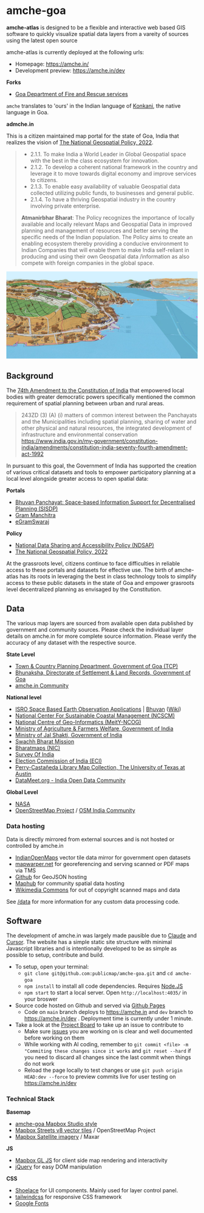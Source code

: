 # amche-goa

**amche-atlas** is designed to be a flexible and interactive web based GIS software to quickly visualize spatial data layers from a vareity of sources using the latest open source 

amche-atlas is currently deployed at the following urls:
- Homepage: https://amche.in/
- Development preview: https://amche.in/dev

**Forks**
- [Goa Department of Fire and Rescue services](https://github.com/alansaviolobo/dfes-dmp)

`amche` translates to 'ours' in the Indian language of [Konkani](https://en.wikipedia.org/wiki/Konkani_language), the native language in Goa.

**admche.in**

This is a citizen maintained map portal for the state of Goa, India that realizes the vision of [The National Geospatial Policy, 2022](https://dst.gov.in/sites/default/files/National%20Geospatial%20Policy.pdf).

> - 2.1.1. To make India a World Leader in Global Geospatial space with the best in the class ecosystem for
innovation.
> - 2.1.2. To develop a coherent national framework in the country and leverage it to move towards digital
economy and improve services to citizens.
> - 2.1.3. To enable easy availability of valuable Geospatial data collected utilizing public funds, to businesses
and general public.
> - 2.1.4. To have a thriving Geospatial industry in the country involving private enterprise.
>
> **Atmanirbhar Bharat**: The Policy recognizes the importance of locally available and locally
relevant Maps and Geospatial Data in improved planning and management of resources and better serving
the specific needs of the Indian population. The Policy aims to create an enabling ecosystem thereby
providing a conducive environment to Indian Companies that will enable them to make India self-reliant in
producing and using their own Geospatial data /information as also compete with foreign companies in the
global space.

![](./assets/img/og_image.jpg)

## Background

The [74th Amendment to the Constitution of India](https://www.india.gov.in/my-government/constitution-india/amendments/constitution-india-seventy-fourth-amendment-act-1992) that empowered local bodies with greater democratic powers specifically mentioned the common requirement of spatial planning between urban and rural areas.

> 243ZD (3) (A) (i) matters of common interest between the Panchayats and the Municipalities including spatial planning, sharing of water and other physical and natural resources, the integrated development of infrastructure and environmental conservation
> https://www.india.gov.in/my-government/constitution-india/amendments/constitution-india-seventy-fourth-amendment-act-1992

In pursuant to this goal, the Government of India has supported the creation of various critical datasets and tools to empower participatory planning at a local level alongside greater access to open spatial data:

**Portals**
- [Bhuvan Panchayat: Space-based Information Support for Decentralised Planning (SISDP)](https://bhuvanpanchayat.nrsc.gov.in/)
- [Gram Manchitra](https://informatics.nic.in/uploads/pdfs/51ebda15_28_30_egov_grammanchitra_jan_25.pdf)
- [eGramSwaraj](https://egramswaraj.gov.in/)

**Policy**
- [National Data Sharing and Accessibility Policy (NDSAP)](https://dst.gov.in/national-data-sharing-and-accessibility-policy-0)
- [The National Geospatial Policy, 2022](https://dst.gov.in/sites/default/files/National%20Geospatial%20Policy.pdf)

At the grassroots level, citizens continue to face difficulties in reliable access to these portals and datasets for effective use. The birth of amche-atlas has its roots in leveraging the best in class technology tools to simplify access to these public datasets in the state of Goa and empower grasroots level decentralized planning as envisaged by the Constitution.

## Data 

The various map layers are sourced from available open data published by government and community sources. Please check the individual layer details on amche.in for more complete source information. Please verify the accuracy of any dataset with the respective source. 

**State Level**
- [Town & Country Planning Department, Government of Goa (TCP)](https://tcp.goa.gov.in/)
- [Bhunaksha, Directorate of Settlement & Land Records, Government of Goa](https://bhunaksha.goa.gov.in/bhunaksha/)
- [amche.in Community](https://github.com/publicmap/amche-goa/issues)

**National level**
- [ISRO Space Based Earth Observation Applications](https://www.isro.gov.in/SpaceBasedEarthObservationServices.html) | [Bhuvan](https://bhuvan-app1.nrsc.gov.in/) ([Wiki](https://bhuvan.nrsc.gov.in/wiki/index.php/List_of_Vector_(Thematic_Maps)_datasets))
- [National Center For Sustainable Coastal Management (NCSCM)](https://czmp.ncscm.res.in/)
- [National Centre of Geo-Informatics (MeitY-NCOG)](https://mss.ncog.gov.in/login)
- [Ministry of Agriculture & Farmers Welfare, Government of India](https://soilhealth.dac.gov.in/slusi-visualisation/)
- [Ministry of Jal Shakti, Government of India](https://indiawris.gov.in/)
- [Swachh Bharat Mission](https://sbm-g-esriindia1.hub.arcgis.com/)
- [Bharatmaps (NIC)](https://bharatmaps.gov.in/BharatMaps/Home/Map)
- [Survey Of India](https://onlinemaps.surveyofindia.gov.in/FreeMapSpecification.aspx)
- [Election Commission of India (ECI)](https://www.eci.gov.in/delimitation)
- [Perry-Castañeda Library Map Collection, The University of Texas at Austin](https://maps.lib.utexas.edu/maps/ams/india/)
- [DataMeet.org - India Open Data Community](https://datameet.org/)

**Global Level**

- [NASA](https://asterweb.jpl.nasa.gov/gdem.asp)
- [OpenStreetMap Project](https://www.openstreetmap.org/#map=12/15.4661/73.8604) / [OSM India Community](https://www.openstreetmap.in/)

### Data hosting

Data is directly mirrored from external sources and is not hosted or controlled by amche.in

- [IndianOpenMaps](https://indianopenmaps.fly.dev) vector tile data mirror for government open datasets
- [mapwarper.net](https://mapwarper.net/layers/2054) for georeferencing and serving scanned or PDF maps via TMS
- [Github](https://gist.github.com) for GeoJSON hosting
- [Maphub](https://www.maphub.co/) for community spatial data hosting
- [Wikimedia Commons](https://commons.wikimedia.org/) for out of copyright scanned maps and data

See [/data](./data) for more information for any custom data processing code.

## Software

The development of amche.in was largely made pausible due to [Claude](https://claude.ai/) and [Cursor](https://www.cursor.com/). The website has a simple static site structure with minimal Javascript libraries and is intentionally developed to be as simple as possible to setup, contribute and build.

- To setup, open your terminal:
  - `git clone git@github.com:publicmap/amche-goa.git` and `cd amche-goa`
  - `npm install` to install all code dependencies. Requires [Node.JS](https://nodejs.org/en)
  - `npm start` to start a local server. Open `http://localhost:4035/` in your broswer
- Source code hosted on Github and served via [Github Pages](https://pages.github.com/)
  - Code on `main` branch deploys to https://amche.in and `dev` branch to https://amche.in/dev . Deployment time is currently under 1 minute.
- Take a look at the [Project Board](https://github.com/publicmap/amche-goa/projects) to take up an issue to contribute to
  - Make sure [issues](https://github.com/publicmap/amche-goa/issues) you are working on is clear and well documented before working on them
  - While working with AI coding, remember to `git commit <file> -m "Commiting these changes since it works` and `git reset --hard` if you need to discard all changes since the last commit when things do not work
  - Reload the page locally to test changes or use `git push origin HEAD:dev --force` to preview commits live for user testing on https://amche.in/dev

### Technical Stack

**Basemap**
- [amche-goa Mapbox Studio style](https://api.mapbox.com/styles/v1/planemad/cm3gyibd3004x01qz08rohcsg.html?title=copy&access_token=pk.eyJ1IjoicGxhbmVtYWQiLCJhIjoiY2x2MzZwbGRyMGdheDJtbXVwdDA4aDNyaCJ9.nbvz6aNGQo68xa4NtWH26A&zoomwheel=true&fresh=true#13.82/15.18819/73.96438)
- [Mapbox Streets v8 vector tiles](https://docs.mapbox.com/data/tilesets/reference/mapbox-streets-v8/) / OpenStreetMap Project
- [Mapbox Satellite imagery](https://www.mapbox.com/maps/satellite) / Maxar

**JS**
- [Mapbox GL JS](https://www.mapbox.com/mapbox-gljs) for client side map rendering and interactivity
- [jQuery](https://jquery.com/) for easy DOM manipulation

**CSS**
- [Shoelace](https://shoelace.style/) for UI components. Mainly used for layer control panel.
- [tailwindcss](https://tailwindcss.com/) for responsive CSS framework
- [Google Fonts](https://fonts.gstatic.com)




